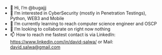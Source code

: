 - 👋 Hi, I’m @bugajjj
- 👀 I’m interested in CyberSecurity (mostly in Penetration Testings), Python, WEB3 and Mobile
- 🌱 I’m currently learning to reach computer science engineer and OSCP
- 💞️ I’m looking to collaborate on right now nothing
- 📫 How to reach me fastest contact is via 
LinkedIn: https://www.linkedin.com/in/david-salwa/
or
Mail: david.salwa@gmail.com


<!---
bugajjj/bugajjj is a ✨ special ✨ repository because its `README.md` (this file) appears on your GitHub profile.
You can click the Preview link to take a look at your changes.
--->
